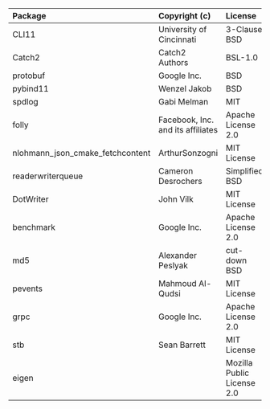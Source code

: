 | Package                          | Copyright (c)                     | License                    | Version        | Notes                                         | References                                                                    |
|:---------------------------------|:----------------------------------|:---------------------------|:---------------|:----------------------------------------------|:------------------------------------------------------------------------------|
| CLI11                            | University of Cincinnati          | 3-Clause BSD               | 2.2.0          | Fork                                          | https://github.com/hailo-ai/CLI11                                             |
| Catch2                           | Catch2 Authors                    | BSL-1.0                    | 2.13.7         | Cloned entire package                         | https://github.com/catchorg/Catch2                                            |
| protobuf                         | Google Inc.                       | BSD                        | 21.12          | Cloned entire package                         | https://github.com/protocolbuffers/protobuf                                   |
| pybind11                         | Wenzel Jakob                      | BSD                        | 2.10.1         | Cloned entire package                         | https://github.com/pybind/pybind11                                            |
| spdlog                           | Gabi Melman                       | MIT                        | 1.6.1          | Cloned entire package                         | https://github.com/gabime/spdlog                                              |
| folly                            | Facebook, Inc. and its affiliates | Apache License 2.0         | v2020.08.17.00 | Copied only the file `folly/TokenBucket.h`    | https://github.com/facebook/folly                                             |
| nlohmann_json_cmake_fetchcontent | ArthurSonzogni                    | MIT License                | v3.9.1         | Cloned entire package                         | https://github.com/ArthurSonzogni/nlohmann_json_cmake_fetchcontent            |
| readerwriterqueue                | Cameron Desrochers                | Simplified BSD             | 1.0.3          | Cloned entire package                         | https://github.com/cameron314/readerwriterqueue                               |
| DotWriter                        | John Vilk                         | MIT License                | master         | Fork                                          | https://github.com/hailo-ai/DotWriter                                         |
| benchmark                        | Google Inc.                       | Apache License 2.0         | 1.6.0          | Cloned entire package                         | https://github.com/google/benchmark.git                                       |
| md5                              | Alexander Peslyak                 | cut-down BSD               | -              | Copied code from website                      | http://openwall.info/wiki/people/solar/software/public-domain-source-code/md5 |
| pevents                          | Mahmoud Al-Qudsi                  | MIT License                | master         | Cloned entire package                         | https://github.com/neosmart/pevents.git                                       |
| grpc                             | Google Inc.                       | Apache License 2.0         | 1.46.3         | Cloned entire package                         | https://github.com/grpc/grpc                                                  |
| stb                              | Sean Barrett                      | MIT License                | 0.97           | Copied only the file `stb/stb_image_resize.h` | https://github.com/nothings/stb                                               |
| eigen                            |                                   | Mozilla Public License 2.0 | 3.4.0          | Cloned entire package                         | https://gitlab.com/libeigen/eigen                                             |